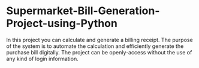 # Supermarket-Bill-Generation-Project-using-Python
In this project you can calculate and generate a billing receipt. The purpose of the system is to automate the calculation and efficiently generate the purchase bill digitally. The project can be openly-access without the use of any kind of login information. 
